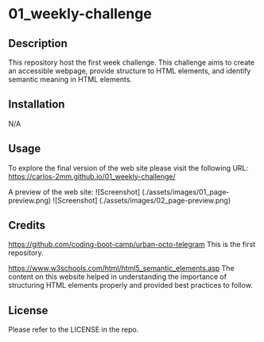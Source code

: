 # 01_weekly-challenge

## Description
This repository host the first week challenge. This challenge aims to create an accessible webpage, provide structure to HTML elements, and identify semantic meaning in HTML elements.
## Installation
N/A

## Usage
To explore the final version of the web site please visit the following URL:
https://carlos-2mm.github.io/01_weekly-challenge/

A preview of the web site:
![Screenshot] (./assets/images/01_page-preview.png)
![Screenshot] (./assets/images/02_page-preview.png)

## Credits
https://github.com/coding-boot-camp/urban-octo-telegram
This is the first repository.

https://www.w3schools.com/html/html5_semantic_elements.asp
The content on this website helped in understanding the importance of structuring HTML elements properly and provided best practices to follow.

## License
Please refer to the LICENSE in the repo.